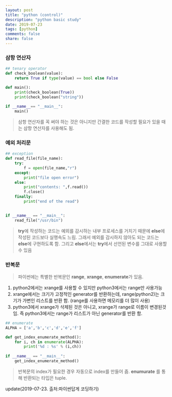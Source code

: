 ```yaml
---
layout: post
title: "python (control)"
description: "python basic study"
date: 2019-07-23
tags: [python]
comments: false
share: false
---
```

### 삼항 연산자

```python
## tenary operator
def check_boolean(value):
    return True if type(value) == bool else False

def main():
    print(check_boolean(True))
    print(check_boolean("string"))
    
if __name__== "__main__":
    main()
```  

> 삼항 연산자를 꼭 써야 하는 것은 아니지만 간결한 코드를 작성할 필요가 있을 때는 삼항 연산자를 사용해도 됨.
  

### 예외 처리문  
  
``` python
## exception
def read_file(file_name):
    try:
        f = open(file_name,"r")
    except:
        print("file open error")
    else:
        print("contents: ",f.read())
        f.close()
    finally:
        print("end of the read")
    

if __name__ == "__main__":
    read_file("/usr/bin")
```

> **try**에 작성하는 코드는 예외를 감시하는 내부 프로세스를 거치기 때문에 **else**에 작성된 코드보다 실행속도 느림. 그래서 예외를 감시하지 않아도 되는 코드는 **else**에 구현하도록 함. 그리고 **else**에서는 **try**에서 선언된 변수를 그대로 사용할 수 있음
   
  
  
### 반복문
  
> 파이썬에는 특별한 반복문인 **range**, **xrange**, **enumerate**가 있음.  
1. python2에서는 xrange를 사용할 수 있지만 python3에서는 range만 사용가능
2. xrange에서는 크기가 고정적인 generator를 반환하는데, range(python2)는 크기가 가변인 리스트를 반환 함. (range를 사용하면 메모리를 더 많이 사용)
3. python3에서 xrange가 삭제된 것은 아니고, xrange가 range로 이름이 변경된것임. 즉 python3에서는 range가 리스트가 아닌 generator를 반환 함.

``` python
## enumerate
ALPHA = ['a','b','c','d','e','f']

def get_index_enumerate_method():
    for i, ch in enumerate(ALPHA):
        print('%d : %s' % (i,ch))
        
if __name__ == "__main__":
    get_index_enumerate_method()
```
> 반복문의 index가 필요한 경우 자동으로 index를 만들어 줌. **enumurate** 를 통해 반환되는 타입은 tuple.  
  
  


update(2019-07-23. 출처:파이썬답게 코딩하기)